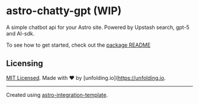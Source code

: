 # astro-chatty-gpt (WIP)

A simple chatbot api for your Astro site. Powered by Upstash search, gpt-5 and AI-sdk.

To see how to get started, check out the [package README](./packages/astro-chatty-gpt/README.md)

## Licensing

[MIT Licensed](./LICENSE). Made with ❤️ by [unfolding.io](https://unfolding.io.

---

Created using [astro-integration-template](https://github.com/florian-lefebvre/astro-integration-template).
